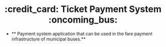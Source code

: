 



<h1 align = "center"> :credit_card:	 Ticket Payment System :oncoming_bus:	 </h1>


- ** Payment system application that can be used in the fare payment infrastructure of municipal buses.**

<br> </br>
